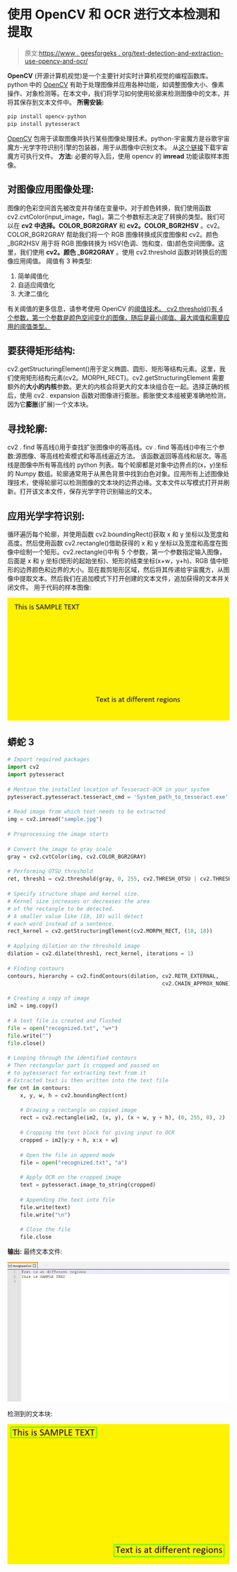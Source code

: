 # 使用 OpenCV 和 OCR 进行文本检测和提取

> 原文:[https://www . geesforgeks . org/text-detection-and-extraction-use-opencv-and-ocr/](https://www.geeksforgeeks.org/text-detection-and-extraction-using-opencv-and-ocr/)

**OpenCV** (开源计算机视觉)是一个主要针对实时计算机视觉的编程函数库。python 中的 [OpenCV](https://www.geeksforgeeks.org/opencv-python-tutorial/) 有助于处理图像并应用各种功能，如调整图像大小、像素操作、对象检测等。在本文中，我们将学习如何使用轮廓来检测图像中的文本，并将其保存到文本文件中。
**所需安装:**

```py
pip install opencv-python
pip install pytesseract
```

[OpenCV](https://www.geeksforgeeks.org/opencv-python-tutorial/) 包用于读取图像并执行某些图像处理技术。python-宇宙魔方是谷歌宇宙魔方-光学字符识别引擎的包装器，用于从图像中识别文本。
从[这个链接](https://github.com/tesseract-ocr/tesseract/releases)下载宇宙魔方可执行文件。
**方法:**
必要的导入后，使用 opencv 的 **imread** 功能读取样本图像。

## 对图像应用图像处理:

图像的色彩空间首先被改变并存储在变量中。对于颜色转换，我们使用函数 cv2.cvtColor(input_image，flag)。第二个参数标志决定了转换的类型。我们可以在 **cv2 中选择。COLOR_BGR2GRAY** 和 **cv2。COLOR_BGR2HSV** 。cv2。COLOR_BGR2GRAY 帮助我们将一个 RGB 图像转换成灰度图像和 cv2。颜色 _BGR2HSV 用于将 RGB 图像转换为 HSV(色调、饱和度、值)颜色空间图像。这里，我们使用 **cv2。颜色 _BGR2GRAY** 。使用 cv2.threshold 函数对转换后的图像应用阈值。
阈值有 3 种类型:

1.  简单阈值化
2.  自适应阈值化
3.  大津二值化

有关阈值的更多信息，请参考使用 OpenCV 的[阈值技术。
cv2.threshold()有 4 个参数，第一个参数是颜色空间变化的图像，随后是最小阈值、最大阈值和需要应用的阈值类型。](https://www.geeksforgeeks.org/python-thresholding-techniques-using-opencv-set-1-simple-thresholding/) 

## 要获得矩形结构:

cv2.getStructuringElement()用于定义椭圆、圆形、矩形等结构元素。这里，我们使用矩形结构元素(cv2。MORPH_RECT)。cv2.getStructuringElement 需要额外的**大小的内核**参数。更大的内核会将更大的文本块组合在一起。选择正确的核后，使用 cv2 . expansion 函数对图像进行膨胀。膨胀使文本组被更准确地检测，因为它**膨胀**(扩展)一个文本块。

## 寻找轮廓:

cv2 . find 等高线()用于查找扩张图像中的等高线。cv . find 等高线()中有三个参数:源图像、等高线检索模式和等高线逼近方法。
该函数返回等高线和层次。等高线是图像中所有等高线的 python 列表。每个轮廓都是对象中边界点的(x，y)坐标的 Numpy 数组。轮廓通常用于从黑色背景中找到白色对象。应用所有上述图像处理技术，使得轮廓可以检测图像的文本块的边界边缘。文本文件以写模式打开并刷新。打开该文本文件，保存光学字符识别输出的文本。

## 应用光学字符识别:

循环遍历每个轮廓，并使用函数 cv2.boundingRect()获取 x 和 y 坐标以及宽度和高度。然后使用函数 cv2.rectangle()借助获得的 x 和 y 坐标以及宽度和高度在图像中绘制一个矩形。cv2.rectangle()中有 5 个参数，第一个参数指定输入图像，后面是 x 和 y 坐标(矩形的起始坐标)、矩形的结束坐标(x+w，y+h)、RGB 值中矩形的边界颜色和边界的大小。现在裁剪矩形区域，然后将其传递给宇宙魔方，从图像中提取文本。然后我们在追加模式下打开创建的文本文件，追加获得的文本并关闭文件。
用于代码的样本图像:

![](img/154cc5e9304b17979953361432c4ce92.png)

## 蟒蛇 3

```py
# Import required packages
import cv2
import pytesseract

# Mention the installed location of Tesseract-OCR in your system
pytesseract.pytesseract.tesseract_cmd = 'System_path_to_tesseract.exe'

# Read image from which text needs to be extracted
img = cv2.imread("sample.jpg")

# Preprocessing the image starts

# Convert the image to gray scale
gray = cv2.cvtColor(img, cv2.COLOR_BGR2GRAY)

# Performing OTSU threshold
ret, thresh1 = cv2.threshold(gray, 0, 255, cv2.THRESH_OTSU | cv2.THRESH_BINARY_INV)

# Specify structure shape and kernel size.
# Kernel size increases or decreases the area
# of the rectangle to be detected.
# A smaller value like (10, 10) will detect
# each word instead of a sentence.
rect_kernel = cv2.getStructuringElement(cv2.MORPH_RECT, (18, 18))

# Applying dilation on the threshold image
dilation = cv2.dilate(thresh1, rect_kernel, iterations = 1)

# Finding contours
contours, hierarchy = cv2.findContours(dilation, cv2.RETR_EXTERNAL,
                                                 cv2.CHAIN_APPROX_NONE)

# Creating a copy of image
im2 = img.copy()

# A text file is created and flushed
file = open("recognized.txt", "w+")
file.write("")
file.close()

# Looping through the identified contours
# Then rectangular part is cropped and passed on
# to pytesseract for extracting text from it
# Extracted text is then written into the text file
for cnt in contours:
    x, y, w, h = cv2.boundingRect(cnt)

    # Drawing a rectangle on copied image
    rect = cv2.rectangle(im2, (x, y), (x + w, y + h), (0, 255, 0), 2)

    # Cropping the text block for giving input to OCR
    cropped = im2[y:y + h, x:x + w]

    # Open the file in append mode
    file = open("recognized.txt", "a")

    # Apply OCR on the cropped image
    text = pytesseract.image_to_string(cropped)

    # Appending the text into file
    file.write(text)
    file.write("\n")

    # Close the file
    file.close
```

**输出:**
最终文本文件:

![](img/bf9d160462024a2232d3d07d539fb818.png)

检测到的文本块:

![](img/142747af4ca762f5edfd926267faf7cd.png)